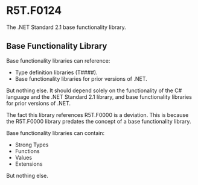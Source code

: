 # R5T.F0124
The .NET Standard 2.1 base functionality library.


## Base Functionality Library

Base functionality libraries can reference:

* Type definition libraries (T####).
* Base functionality libraries for prior versions of .NET.

But nothing else. It should depend solely on the functionality of the C# language and the .NET Standard 2.1 library, and base functionality libraries for prior versions of .NET.

The fact this library references R5T.F0000 is a deviation. This is because the R5T.F0000 library predates the concept of a base functionality library.

Base functionality libraries can contain:

* Strong Types
* Functions
* Values
* Extensions

But nothing else.
